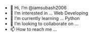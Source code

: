 - 👋 Hi, I’m @iamsubash2006
- 👀 I’m interested in ... Web Developing
- 🌱 I’m currently learning ... Python
- 💞️ I’m looking to collaborate on ...
- 📫 How to reach me ...

<!---
iamsubash2006/iamsubash2006 is a ✨ special ✨ repository because its `README.md` (this file) appears on your GitHub profile.
You can click the Preview link to take a look at your changes.
--->
